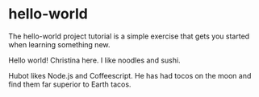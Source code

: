 # hello-world
The hello-world project tutorial is a simple exercise that gets you started when learning something new.

Hello world! Christina here.
I like noodles and sushi. 

Hubot likes Node.js and Coffeescript. He has had tocos on the moon and find them far superior to Earth tacos.

